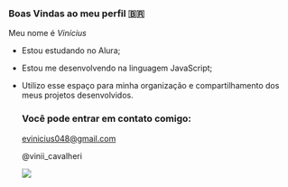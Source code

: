 ### Boas Vindas ao meu perfil 🇧🇷

Meu nome é _Vinícius_

- Estou estudando no Alura;
- Estou me desenvolvendo na linguagem JavaScript;
- Utilizo esse espaço para minha organização e compartilhamento dos meus projetos desenvolvidos.

  ### Você pode entrar em contato comigo:

  evinicius048@gmail.com

  @vinii_cavalheri

  ![](https://tenor.com/pt-BR/view/cristiano-ronaldo-ronaldo-ronaldo-siuuu-ronaldo-the-goat-sewy-gif-17616218981871012597)

